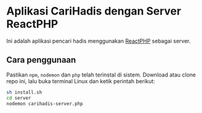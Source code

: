 # Aplikasi CariHadis dengan Server ReactPHP

Ini adalah aplikasi pencari hadis menggunakan [ReactPHP](https://reactphp.org) sebagai server.

## Cara penggunaan

Pastikan `npm`, `nodemon` dan `php` telah terinstal di sistem. Download atau clone repo ini, lalu buka terminal Linux dan ketik perintah berikut:

```bash
sh install.sh
cd server
nodemon carihadis-server.php
```
